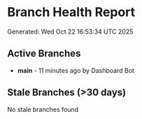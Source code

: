# Branch Health Report
Generated: Wed Oct 22 16:53:34 UTC 2025

## Active Branches
- **main** - 11 minutes ago by Dashboard Bot

## Stale Branches (>30 days)
No stale branches found
